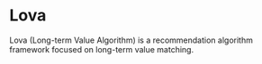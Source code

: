 # Lova
Lova (Long-term Value Algorithm) is a recommendation algorithm framework focused on long-term value matching.
